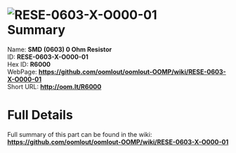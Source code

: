
![RESE-0603-X-O000-01](https://github.com/oomlout/oomlout-OOMP/blob/master/parts/RESE-0603-X-O000-01/RESE-0603-X-O000-01_420.jpg)   
Summary
=================
  
Name: __SMD (0603) 0 Ohm Resistor__    
ID: __RESE-0603-X-O000-01__   
Hex ID: __R6000__   
WebPage: __https://github.com/oomlout/oomlout-OOMP/wiki/RESE-0603-X-O000-01__   
Short URL: __http://oom.lt/R6000__   

Full Details
==========================
Full summary of this part can be found in the wiki:   
__https://github.com/oomlout/oomlout-OOMP/wiki/RESE-0603-X-O000-01__    

